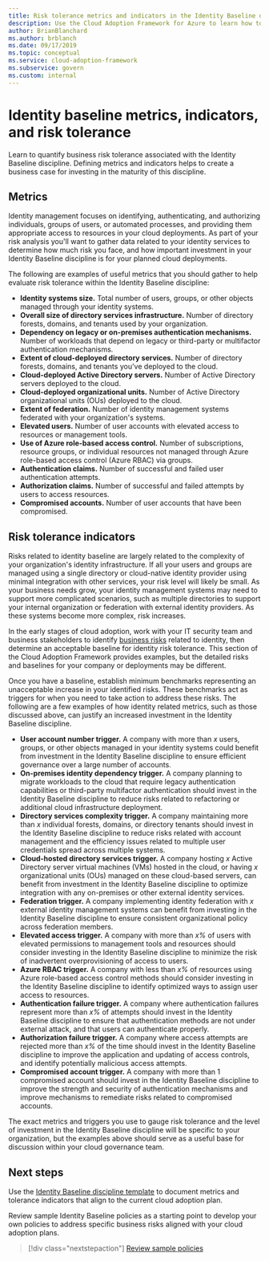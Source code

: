 ```yaml
---
title: Risk tolerance metrics and indicators in the Identity Baseline discipline.
description: Use the Cloud Adoption Framework for Azure to learn how to quantify business risk tolerance related to the Identity Baseline discipline.
author: BrianBlanchard
ms.author: brblanch
ms.date: 09/17/2019
ms.topic: conceptual
ms.service: cloud-adoption-framework
ms.subservice: govern
ms.custom: internal
---
```


# Identity baseline metrics, indicators, and risk tolerance

Learn to quantify business risk tolerance associated with the Identity Baseline discipline. Defining metrics and indicators helps to create a business case for investing in the maturity of this discipline.

## Metrics

Identity management focuses on identifying, authenticating, and authorizing individuals, groups of users, or automated processes, and providing them appropriate access to resources in your cloud deployments. As part of your risk analysis you'll want to gather data related to your identity services to determine how much risk you face, and how important investment in your Identity Baseline discipline is for your planned cloud deployments.

The following are examples of useful metrics that you should gather to help evaluate risk tolerance within the Identity Baseline discipline:

- **Identity systems size.** Total number of users, groups, or other objects managed through your identity systems.
- **Overall size of directory services infrastructure.** Number of directory forests, domains, and tenants used by your organization.
- **Dependency on legacy or on-premises authentication mechanisms.** Number of workloads that depend on legacy or third-party or multifactor authentication mechanisms.
- **Extent of cloud-deployed directory services.** Number of directory forests, domains, and tenants you've deployed to the cloud.
- **Cloud-deployed Active Directory servers.** Number of Active Directory servers deployed to the cloud.
- **Cloud-deployed organizational units.** Number of Active Directory organizational units (OUs) deployed to the cloud.
- **Extent of federation.** Number of identity management systems federated with your organization's systems.
- **Elevated users.** Number of user accounts with elevated access to resources or management tools.
- **Use of Azure role-based access control.** Number of subscriptions, resource groups, or individual resources not managed through Azure role-based access control (Azure RBAC) via groups.
- **Authentication claims.** Number of successful and failed user authentication attempts.
- **Authorization claims.** Number of successful and failed attempts by users to access resources.
- **Compromised accounts.** Number of user accounts that have been compromised.

## Risk tolerance indicators

Risks related to identity baseline are largely related to the complexity of your organization's identity infrastructure. If all your users and groups are managed using a single directory or cloud-native identity provider using minimal integration with other services, your risk level will likely be small. As your business needs grow, your identity management systems may need to support more complicated scenarios, such as multiple directories to support your internal organization or federation with external identity providers. As these systems become more complex, risk increases.

In the early stages of cloud adoption, work with your IT security team and business stakeholders to identify [business risks](./business-risks.md) related to identity, then determine an acceptable baseline for identity risk tolerance. This section of the Cloud Adoption Framework provides examples, but the detailed risks and baselines for your company or deployments may be different.

Once you have a baseline, establish minimum benchmarks representing an unacceptable increase in your identified risks. These benchmarks act as triggers for when you need to take action to address these risks. The following are a few examples of how identity related metrics, such as those discussed above, can justify an increased investment in the Identity Baseline discipline.

- **User account number trigger.** A company with more than *x* users, groups, or other objects managed in your identity systems could benefit from investment in the Identity Baseline discipline to ensure efficient governance over a large number of accounts.
- **On-premises identity dependency trigger.** A company planning to migrate workloads to the cloud that require legacy authentication capabilities or third-party multifactor authentication should invest in the Identity Baseline discipline to reduce risks related to refactoring or additional cloud infrastructure deployment.
- **Directory services complexity trigger.** A company maintaining more than *x* individual forests, domains, or directory tenants should invest in the Identity Baseline discipline to reduce risks related with account management and the efficiency issues related to multiple user credentials spread across multiple systems.
- **Cloud-hosted directory services trigger.** A company hosting *x* Active Directory server virtual machines (VMs) hosted in the cloud, or having *x* organizational units (OUs) managed on these cloud-based servers, can benefit from investment in the Identity Baseline discipline to optimize integration with any on-premises or other external identity services.
- **Federation trigger.** A company implementing identity federation with *x* external identity management systems can benefit from investing in the Identity Baseline discipline to ensure consistent organizational policy across federation members.
- **Elevated access trigger.** A company with more than *x%* of users with elevated permissions to management tools and resources should consider investing in the Identity Baseline discipline to minimize the risk of inadvertent overprovisioning of access to users.
- **Azure RBAC trigger.** A company with less than *x%* of resources using Azure role-based access control methods should consider investing in the Identity Baseline discipline to identify optimized ways to assign user access to resources.
- **Authentication failure trigger.** A company where authentication failures represent more than *x%* of attempts should invest in the Identity Baseline discipline to ensure that authentication methods are not under external attack, and that users can authenticate properly.
- **Authorization failure trigger.** A company where access attempts are rejected more than *x%* of the time should invest in the Identity Baseline discipline to improve the application and updating of access controls, and identify potentially malicious access attempts.
- **Compromised account trigger.** A company with more than 1 compromised account should invest in the Identity Baseline discipline to improve the strength and security of authentication mechanisms and improve mechanisms to remediate risks related to compromised accounts.

The exact metrics and triggers you use to gauge risk tolerance and the level of investment in the Identity Baseline discipline will be specific to your organization, but the examples above should serve as a useful base for discussion within your cloud governance team.

## Next steps

Use the [Identity Baseline discipline template](./template.md) to document metrics and tolerance indicators that align to the current cloud adoption plan.

Review sample Identity Baseline policies as a starting point to develop your own policies to address specific business risks aligned with your cloud adoption plans.

> [!div class="nextstepaction"]
> [Review sample policies](./policy-statements.md)

